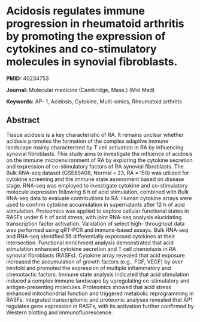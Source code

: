 # Acidosis regulates immune progression in rheumatoid arthritis by promoting the expression of cytokines and co-stimulatory molecules in synovial fibroblasts.

**PMID:** 40234753

**Journal:** Molecular medicine (Cambridge, Mass.) (Mol Med)

**Keywords:** AP- 1, Acidosis, Cytokine, Multi-omics, Rheumatoid arthritis

## Abstract

Tissue acidosis is a key characteristic of RA. It remains unclear whether acidosis promotes the
formation of the complex adaptive immune landscape mainly characterized by T cell activation in RA
by influencing synovial fibroblasts. This study aims to investigate the influence of acidosis on the
immune microenvironment of RA by exploring the cytokine secretion and expression of co-stimulatory
factors of RA synovial fibroblasts.  The Bulk RNA-seq dataset (GSE89408, Normal = 23, RA = 150) was
utilized for cytokine screening and the immune state assessment based on disease stage. RNA-seq was
employed to investigate cytokine and co-stimulatory molecule expression following 6 h of acid
stimulation, combined with Bulk RNA-seq data to evaluate contributions to RA. Human cytokine arrays
were used to confirm cytokine accumulation in supernatants after 12 h of acid stimulation.
Proteomics was applied to explore cellular functional states in RASFs under 6 h of acid stress, with
joint RNA-seq analysis elucidating transcription factor activation. Validation of select high-
throughput data was performed using qRT-PCR and immune-based assays.  Bulk RNA-seq and RNA-seq
identified 56 differentially expressed cytokines at their intersection. Functional enrichment
analysis demonstrated that acid stimulation enhanced cytokine secretion and T cell chemotaxis in RA
synovial fibroblasts (RASFs). Cytokine array revealed that acid exposure increased the accumulation
of growth factors (e.g., FGF, VEGF) by over twofold and promoted the expression of multiple
inflammatory and chemotactic factors. Immune state analysis indicated that acid stimulation induced
a complex immune landscape by upregulating co-stimulatory and antigen-presenting molecules.
Proteomics showed that acid stress enhanced mitochondrial function and triggered metabolic
reprogramming in RASFs. Integrated transcriptomic and proteomic analyses revealed that AP1 regulates
gene expression in RASFs, with its activation further confirmed by Western blotting and
immunofluorescence.

